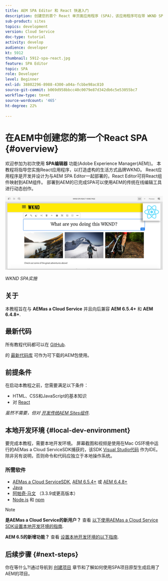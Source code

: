 ```yaml
---
title: AEM SPA Editor 和 React 快速入门
description: 创建您的首个 React 单页面应用程序 (SPA)，该应用程序可在带 WKND SPA 的 Adobe Experience Manager (AEM) 中编辑。了解如何结合使用 React JS 框架和 AEM 的 SPA 编辑器来创建 SPA。此多节教程演练了为虚构的生活方式品牌 WKND 实施 React 应用程序的过程。此教程涵盖了 SPA 的端到端创建以及与 AEM 的集成。
sub-product: sites
topics: development
version: Cloud Service
doc-type: tutorial
activity: develop
audience: developer
kt: 5912
thumbnail: 5912-spa-react.jpg
feature: SPA Editor
topic: SPA
role: Developer
level: Beginner
exl-id: 38802296-8988-4300-a04a-fcbbe98ac810
source-git-commit: b069d958bbcc40c0079e87d342db6c5e53055bc7
workflow-type: tm+mt
source-wordcount: '465'
ht-degree: 22%

---
```


# 在AEM中创建您的第一个React SPA {#overview}

欢迎参加为初次使用 **SPA编辑器** 功能(Adobe Experience Manager(AEM))。 本教程将指导您实施React应用程序，以打造虚构的生活方式品牌WKND。 React应用程序是开发并设计为与AEM SPA Editor一起部署的，React Editor可将React组件映射到AEM组件。 部署到AEM的已完成SPA可以使用AEM的传统在线编辑工具进行动态创作。

![已实施最终SPA](assets/wknd-spa-implementation.png)

*WKND SPA实施*

## 关于

本教程旨在与 **AEMas a Cloud Service** 并且向后兼容 **AEM 6.5.4+** 和 **AEM 6.4.8+**.

## 最新代码

所有教程代码都可以在 [GitHub](https://github.com/adobe/aem-guides-wknd-spa).

的 [最新代码库](https://github.com/adobe/aem-guides-wknd-spa/releases) 可作为可下载的AEM包使用。

## 前提条件

在启动本教程之前，您需要满足以下条件：

* HTML、CSS和JavaScript的基本知识
* 对 [React](https://reactjs.org/tutorial/tutorial.html)

*虽然不需要，但对 [开发传统AEM Sites组件](https://experienceleague.adobe.com/docs/experience-manager-learn/getting-started-wknd-tutorial-develop/overview.html).*

## 本地开发环境 {#local-dev-environment}

要完成本教程，需要本地开发环境。 屏幕截图和视频是使用在Mac OS环境中运行的AEMas a Cloud ServiceSDK捕获的，该SDK [Visual Studio代码](https://code.visualstudio.com/) 作为IDE。 除非另有说明，否则命令和代码应独立于本地操作系统。

### 所需软件

* [AEMas a Cloud ServiceSDK](https://experienceleague.adobe.com/docs/experience-manager-learn/cloud-service/local-development-environment-set-up/aem-runtime.html), [AEM 6.5.4+](https://experienceleague.adobe.com/docs/experience-manager-release-information/aem-release-updates/aem-releases-updates.html?lang=en#aem-65) 或 [AEM 6.4.8+](https://experienceleague.adobe.com/docs/experience-manager-release-information/aem-release-updates/aem-releases-updates.html?lang=en#aem-64)
* [Java](https://downloads.experiencecloud.adobe.com/content/software-distribution/en/general.html)
* [阿帕奇·马文](https://maven.apache.org/) （3.3.9或更高版本）
* [Node.js](https://nodejs.org/en/) 和 [npm](https://www.npmjs.com/)

>[!NOTE]
>
> **是AEMas a Cloud Service的新用户？** 查看 [以下使用AEMas a Cloud Service SDK设置本地开发环境的指南](https://experienceleague.adobe.com/docs/experience-manager-learn/cloud-service/local-development-environment-set-up/overview.html).
>
> **AEM 6.5的新增功能？** 查看 [设置本地开发环境的以下指南](https://experienceleague.adobe.com/docs/experience-manager-learn/foundation/development/set-up-a-local-aem-development-environment.html).

## 后续步骤 {#next-steps}

你在等什么?!通过导航到 [创建项目](create-project.md) 章节和了解如何使用SPA项目原型生成启用了AEM的项目。
